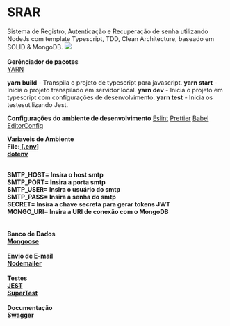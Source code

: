 # SRAR
Sistema de Registro, Autenticação e Recuperação de senha utilizando NodeJs com template Typescript, TDD, Clean Architecture, baseado em SOLID &amp; MongoDB.
<img src="https://i.imgur.com/BxPQ6KI.jpg" />
<br><br>
**Gerênciador de pacotes**<br>
<a href="https://yarnpkg.com">YARN</a><br>

**yarn build** - Transpila o projeto de typescript para javascript.
**yarn start** - Inicia o projeto transpilado em servidor local.
**yarn dev** - Inicia o projeto em typescript com configurações de desenvolvimento.
**yarn test** - Inicia os testesutilizando Jest.

**Configurações do ambiente de desenvolvimento**
<a href="https://eslint.org">Eslint</a>
<a href="https://prettier.io">Prettier</a>
<a href="https://babeljs.io">Babel</a>
<a href="https://editorconfig.org">EditorConfig</a>

**Variaveis de Ambiente**<br>
<strong>File:<a href="https://github.com/gfrancodev/SRAR/blob/v1.0/.env"> [.env]</a><br>
<a href="https://www.npmjs.com/package/dotenv">dotenv</a><br><br>

**SMTP_HOST=** Insira o host smtp <br>
**SMTP_PORT=** Insira a porta smtp <br>
**SMTP_USER=** Insira o usuário do smtp <br>
**SMTP_PASS=** Insira a senha do smtp <br>
**SECRET=** Insira a chave secreta para gerar tokens JWT <br>
**MONGO_URI=** Insira a URI de conexão com o MongoDB <br>
<br><br>
**Banco de Dados**<br>
<a href="https://mongoosejs.com">Mongoose</a>
<br><br>
**Envio de E-mail** <br>
<a href="https://nodemailer.com/about/">Nodemailer</a>
<br><br>
**Testes**<br>
<a href="https://jestjs.io">JEST</a><br>
<a href="https://www.npmjs.com/package/supertest">SuperTest</a>
<br><br>
**Documentação** <br>
<a href="https://swagger.io">Swagger</a>
